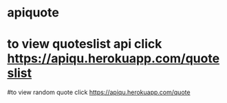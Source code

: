 # apiquote
# to view quoteslist api click https://apiqu.herokuapp.com/quoteslist
#to view random quote click https://apiqu.herokuapp.com/quote
